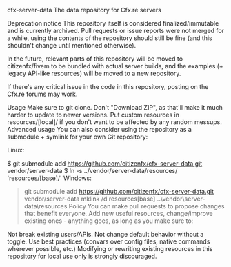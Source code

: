 cfx-server-data
The data repository for Cfx.re servers

Deprecation notice
This repository itself is considered finalized/immutable and is currently archived. Pull requests or issue reports were not merged for a while, using the contents of the repository should still be fine (and this shouldn't change until mentioned otherwise).

In the future, relevant parts of this repository will be moved to citizenfx/fivem to be bundled with actual server builds, and the examples (+ legacy API-like resources) will be moved to a new repository.

If there's any critical issue in the code in this repository, posting on the Cfx.re forums may work.

Usage
Make sure to git clone. Don't "Download ZIP", as that'll make it much harder to update to newer versions.
Put custom resources in resources/[local]/ if you don't want to be affected by any random messups.
Advanced usage
You can also consider using the repository as a submodule + symlink for your own Git repository:

Linux:

$ git submodule add https://github.com/citizenfx/cfx-server-data.git vendor/server-data
$ ln -s ../vendor/server-data/resources/ 'resources/[base]/'
Windows:

> git submodule add https://github.com/citizenfx/cfx-server-data.git vendor/server-data
> mklink /d resources\[base] ..\vendor\server-data\resources
Policy
You can make pull requests to propose changes that benefit everyone. Add new useful resources, change/improve existing ones - anything goes, as long as you make sure to:

Not break existing users/APIs.
Not change default behavior without a toggle.
Use best practices (convars over config files, native commands wherever possible, etc.)
Modifying or rewriting existing resources in this repository for local use only is strongly discouraged.
